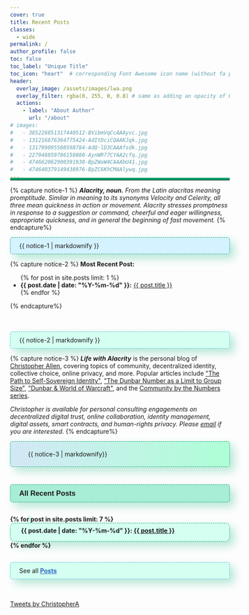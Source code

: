 ```yaml
---
cover: true
title: Recent Posts
classes:
  - wide
permalink: /
author_profile: false
toc: false
toc_label: "Unique Title"
toc_icon: "heart"  # corresponding Font Awesome icon name (without fa prefix)
header:
  overlay_image: /assets/images/lwa.png
  overlay_filter: rgba(0, 255, 0, 0.8) # same as adding an opacity of 0.5 to a black background  
  actions:
    - label: "About Author"
      url: "/about"   
# images:
#   - 385228851317440512-BVibmVqCcAAAyvc.jpg
#   - 131216876364775424-AdItDciCQAAKJqk.jpg
#   - 131799095508598784-AdQ-lD3CAAAfsdk.jpg
#   - 227948859786158080-AynWR77CYAA2cfq.jpg
#   - 474662062900391938-BpZWoW4CAAAbU41.jpg
#   - 474640379149438976-BpZC6KhCMAAlywq.jpg
---
```

<style>
/* CSS code must be placed here to differentiate index page from other pages */
@media screen and (min-width: 80em) {
  .sidebar {
    display: none;
}

#main {
    margin-left: -50px;
}
}
@media screen and (max-width: 42em) {
  .sidebar {
    display: none;
}
}
/* Media query for tablets */
@media (max-width: 768px) {
    .post-list {
        grid-template-columns: repeat(2, 1fr);
    }
}

/* Media query for mobile */
@media (max-width: 1050px) {
    .post-list {
        grid-template-columns: 1fr;
    }
   .image-timeline:nth-child(n){
    margin: 0px 0px 20px 0px;
    border-radius: 5px;
    box-shadow: 2px 2px 8px #dadada;
    width: 100% !important;
}
.image-makeover-1{
  display: none;
}
}

/* Complete styling for the index page */

.image-timeline:nth-child(n){
  margin: 0px 0px 20px 0px;
  border-radius: 5px;
  box-shadow: 2px 2px 8px #dadada;
  width: 250px;
  height: 200px;
}
.recent-post__text{
  font-family: sans-serif;
  background-color: #a8edd5;
  border: 1px dashed #05A069;
  padding: 10px 20px 10px 20px;
  margin-bottom: 30px;
  border-radius: 5px;
  box-shadow: 10px 10px 20px #b6e7d6;
}
.definition{
  background-color: rgb(212, 242, 255);
  padding: 10px 20px 10px 20px;
  border: 1px dashed #05A069;
  box-shadow: 10px 10px 20px #b6e7d6;
  border-radius: 5px;
}
.definition a{
  color: black !important;
  font-weight: bold;
}
.recent-post__first{
  margin-top: 50px;
  background-color: rgb(212, 255, 241);
  padding: 10px 20px 10px 20px;
  border: 1px dashed #49b9de;
  box-shadow: 10px 10px 20px #b6e7d6;
  border-radius: 5px;
}
.recent-post__first a{
  font-weight: bold;
}
.about_website{
  background: linear-gradient(to right, #d3e8f6, #aeffd6); /* You can adjust the color stops as needed */
  padding: 20px 40px 20px 40px;
  border-radius: 5px;
  box-shadow: 10px 10px 20px #b6e7d6 ;
  margin-bottom: 40px;
  border: 1px dashed #05A069;
}


.post-catalog_order {
padding: 0;
margin: 0;
max-width: 100%;
position: relative;
list-style: none;
}

.post-catalog_order::before {
content: '';
width: 0.5rem;
height: 100%;
position: absolute;
top: 0;
left: 8%;
background: rgb(212, 255, 230);
z-index: -1;
}

.post-catalog_list {
padding: 0.5rem 1.5rem 1rem;
border-radius: 10px;
background: rgb(212, 255, 241);
border: 1px dashed #05A069;
  box-shadow: 10px 10px 20px #b6e7d6;
}

.post-catalog_list + .post-catalog_list {
margin-top: 1rem;
  border: 1px dashed #05A069;
}

.post-catalog_list::marker {
font-weight: 600;
color: #05A069;
font-size: 1.2rem;
}

.see-all_text{
  display: block;
  margin-top: 30px;
  background-color: rgb(212, 255, 241);
  padding: 10px 20px 10px 20px;
  border: 1px dashed #49b9de;
  box-shadow: 10px 10px 20px #b6e7d6;
  border-radius: 5px;
}
.see-all_text a{
  color: #2e6ac5;
  font-weight: bold;
}
.notice--info a {
    color: #0950bb;
}
.line-intro{
    display: block;
    margin: 1em 0;
    border: 9;
    border-radius: 2px;
    border-top: 5px solid #05A069;
    margin-top: -20px;
}

.image-makeover-1{
  width: 180px;
  height: auto;
  left: -28%;
  position: absolute;

}
.page__inner-wrap img{
    border: 0px dashed #49b9de !important;
    border-radius: 0px;
    box-shadow: 0px 0px 0px #b6e7d6;
    margin: 0px;
}
</style>
<hr class="line-intro">

  <img class="image-makeover-1" src="./assets/images/apple-touch-icon1.png" alt="">

{% capture notice-1 %}
 ___Alacrity, noun.__ From the Latin alacritas meaning promptitude. Similar in meaning to its synonyms Velocity and Celerity, all three mean quickness in action or movement. Alacrity stresses promptness in response to a suggestion or command, cheerful and eager willingness, appropriate quickness, and in general the beginning of fast movement._
{% endcapture%}

<div class="definition">{{ notice-1 | markdownify }}</div>

{% capture notice-2 %}
<b>Most Recent Post:</b>
<ul>
{% for post in site.posts limit: 1 %}
<li><b>{{ post.date | date: "%Y-%m-%d" }}:</b> <a href="{{ post.url }}">{{ post.title }}</a></li>
{% endfor %}
</ul>
{% endcapture%}

<div class="notice--sucesss recent-post__first">{{ notice-2 | markdownify }}</div>

{% capture notice-3 %}
***Life with Alacrity*** is the personal blog of [Christopher Allen](/about/), covering topics of community, decentralized identity, collective choice, online privacy, and more. Popular articles include ["The Path to Self-Sovereign Identity"](https://www.lifewithalacrity.com/article/the-path-to-self-soverereign-identity/), ["The Dunbar Number as a Limit to Group Size"](https://www.lifewithalacrity.com/article/the-dunbar-number-as-a-limit-to-group-sizes/), ["Dunbar & World of Warcraft"](https://www.lifewithalacrity.com/article/dunbar-world-of-warcraft/), and the [Community by the Numbers series](https://www.lifewithalacrity.com/tags/#community-by-the-numbers).

_Christopher is available for personal consulting engagements on decentralized digital trust, online collaboration, identity management, digital assets, smart contracts, and human-rights privacy. Please [email](mailto:ChristopherA@LifeWithAlacrity.com) if you are interested._
{% endcapture%}

<div class="notice--info about_website introduction">{{ notice-3 | markdownify}}</div>



<h3 class="recent-post__text">All Recent Posts</h3>



<ul class="post-catalog_order" style="font-weight: bold">
{% for post in site.posts limit: 7 %}
<li class="post-catalog_list"><b>{{ post.date | date: "%Y-%m-%d" }}:</b> <a href="{{ post.url }}">{{ post.title }}</a></li>
{% endfor %}
</ul>



<span class="see-all_text">See all [Posts](/posts/) <i style="color: #05A069;" class="far fa-eye"></i></span>


<!-- <h3 class="image-author">Christopher Allen's Twitter Archive</h3>
{% capture notice-5 %}
{% for image in page.images %}
    <img class="image-timeline" src="./twitterarchive/ChristopherA/tweets_media/{{ image }}" />
{% endfor %}

{% endcapture%}
<div class="twitter-timeline">{{ notice-5 | raw }}</div>
 -->


<br>
<br>
<a class="twitter-timeline" data-lang="en" data-width="auto" data-height="500px" data-tweet-limit="3" data-theme="dark" href="https://twitter.com/ChristopherA?ref_src=twsrc%5Etfw">Tweets by ChristopherA </a>
